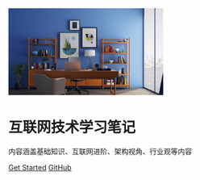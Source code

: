 <img src="img/cover2.jpeg" alt="logo" style="zoom:30%;" />

# 互联网技术学习笔记

内容涵盖基础知识、互联网进阶、架构视角、行业观等内容

[Get Started](README)
[GitHub](https://github.com/studeyang/technotes.git)

